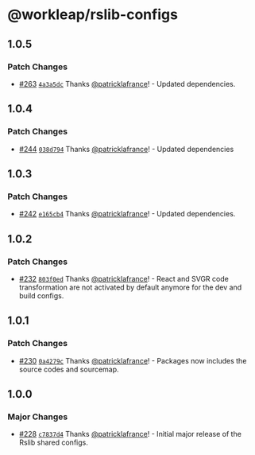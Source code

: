# @workleap/rslib-configs

## 1.0.5

### Patch Changes

- [#263](https://github.com/workleap/wl-web-configs/pull/263) [`4a3a5dc`](https://github.com/workleap/wl-web-configs/commit/4a3a5dc47cf8eb129b9c220b6cbaa865567aa8b7) Thanks [@patricklafrance](https://github.com/patricklafrance)! - Updated dependencies.

## 1.0.4

### Patch Changes

- [#244](https://github.com/workleap/wl-web-configs/pull/244) [`038d794`](https://github.com/workleap/wl-web-configs/commit/038d794458289e344502a56fd563c71e8d6dd0f8) Thanks [@patricklafrance](https://github.com/patricklafrance)! - Updated dependencies

## 1.0.3

### Patch Changes

- [#242](https://github.com/workleap/wl-web-configs/pull/242) [`e165cb4`](https://github.com/workleap/wl-web-configs/commit/e165cb447e699e19f06d41532216e36c09d7b945) Thanks [@patricklafrance](https://github.com/patricklafrance)! - Updated dependencies.

## 1.0.2

### Patch Changes

- [#232](https://github.com/workleap/wl-web-configs/pull/232) [`803f0ed`](https://github.com/workleap/wl-web-configs/commit/803f0edef6dc2c0525e1522d209c517e0e119da6) Thanks [@patricklafrance](https://github.com/patricklafrance)! - React and SVGR code transformation are not activated by default anymore for the dev and build configs.

## 1.0.1

### Patch Changes

- [#230](https://github.com/workleap/wl-web-configs/pull/230) [`0a4279c`](https://github.com/workleap/wl-web-configs/commit/0a4279c40b7c2ea76c7e1884a8e2fd744ca9b7c1) Thanks [@patricklafrance](https://github.com/patricklafrance)! - Packages now includes the source codes and sourcemap.

## 1.0.0

### Major Changes

- [#228](https://github.com/workleap/wl-web-configs/pull/228) [`c7837d4`](https://github.com/workleap/wl-web-configs/commit/c7837d4406c42412a02270e4ff3e0e51157a1ed1) Thanks [@patricklafrance](https://github.com/patricklafrance)! - Initial major release of the Rslib shared configs.
